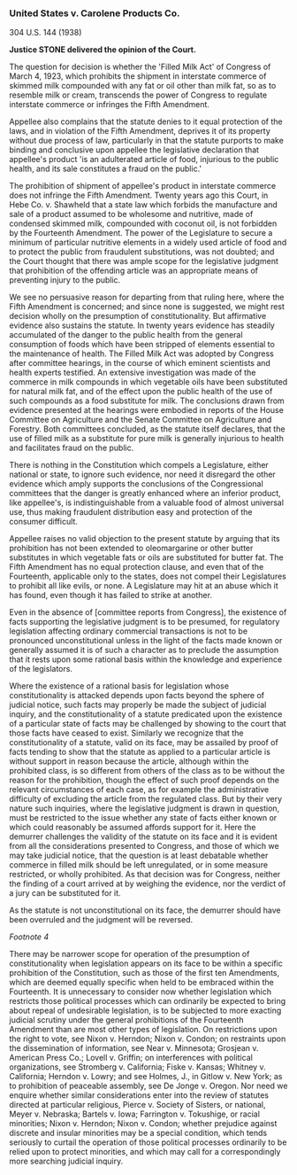  ### United States v. Carolene Products Co.

304 U.S. 144 (1938)

**Justice STONE delivered the opinion of the Court.**

The question for decision is whether the 'Filled Milk Act' of Congress of March 4, 1923, which prohibits the shipment in interstate commerce of skimmed milk compounded with any fat or oil other than milk fat, so as to resemble milk or cream, transcends the power of Congress to regulate interstate commerce or infringes the Fifth Amendment.

Appellee also complains that the statute denies to it equal protection of the laws, and in violation of the Fifth Amendment, deprives it of its property without due process of law, particularly in that the statute purports to make binding and conclusive upon appellee the legislative declaration that appellee's product 'is an adulterated article of food, injurious to the public health, and its sale constitutes a fraud on the public.'

The prohibition of shipment of appellee's product in interstate commerce does not infringe the Fifth Amendment. Twenty years ago this Court, in Hebe Co. v. Shawheld that a state law which forbids the manufacture and sale of a product assumed to be wholesome and nutritive, made of condensed skimmed milk, compounded with coconut oil, is not forbidden by the Fourteenth Amendment. The power of the Legislature to secure a minimum of particular nutritive elements in a widely used article of food and to protect the public from fraudulent substitutions, was not doubted; and the Court thought that there was ample scope for the legislative judgment that prohibition of the offending article was an appropriate means of preventing injury to the public.

We see no persuasive reason for departing from that ruling here, where the Fifth Amendment is concerned; and since none is suggested, we might rest decision wholly on the presumption of constitutionality. But affirmative evidence also sustains the statute. In twenty years evidence has steadily accumulated of the danger to the public health from the general consumption of foods which have been stripped of elements essential to the maintenance of health. The Filled Milk Act was adopted by Congress after committee hearings, in the course of which eminent scientists and health experts testified. An extensive investigation was made of the commerce in milk compounds in which vegetable oils have been substituted for natural milk fat, and of the effect upon the public health of the use of such compounds as a food substitute for milk. The conclusions drawn from evidence presented at the hearings were embodied in reports of the House Committee on Agriculture and the Senate Committee on Agriculture and Forestry. Both committees concluded, as the statute itself declares, that the use of filled milk as a substitute for pure milk is generally injurious to health and facilitates fraud on the public.

There is nothing in the Constitution which compels a Legislature, either national or state, to ignore such evidence, nor need it disregard the other evidence which amply supports the conclusions of the Congressional committees that the danger is greatly enhanced where an inferior product, like appellee's, is indistinguishable from a valuable food of almost universal use, thus making fraudulent distribution easy and protection of the consumer difficult.

Appellee raises no valid objection to the present statute by arguing that its prohibition has not been extended to oleomargarine or other butter substitutes in which vegetable fats or oils are substituted for butter fat. The Fifth Amendment has no equal protection clause, and even that of the Fourteenth, applicable only to the states, does not compel their Legislatures to prohibit all like evils, or none. A Legislature may hit at an abuse which it has found, even though it has failed to strike at another.

Even in the absence of [committee reports from Congress], the existence of facts supporting the legislative judgment is to be presumed, for regulatory legislation affecting ordinary commercial transactions is not to be pronounced unconstitutional unless in the light of the facts made known or generally assumed it is of such a character as to preclude the assumption that it rests upon some rational basis within the knowledge and experience of the legislators.

Where the existence of a rational basis for legislation whose constitutionality is attacked depends upon facts beyond the sphere of judicial notice, such facts may properly be made the subject of judicial inquiry, and the constitutionality of a statute predicated upon the existence of a particular state of facts may be challenged by showing to the court that those facts have ceased to exist. Similarly we recognize that the constitutionality of a statute, valid on its face, may be assailed by proof of facts tending to show that the statute as applied to a particular article is without support in reason because the article, although within the prohibited class, is so different from others of the class as to be without the reason for the prohibition, though the effect of such proof depends on the relevant circumstances of each case, as for example the administrative difficulty of excluding the article from the regulated class. But by their very nature such inquiries, where the legislative judgment is drawn in question, must be restricted to the issue whether any state of facts either known or which could reasonably be assumed affords support for it. Here the demurrer challenges the validity of the statute on its face and it is evident from all the considerations presented to Congress, and those of which we may take judicial notice, that the question is at least debatable whether commerce in filled milk should be left unregulated, or in some measure restricted, or wholly prohibited. As that decision was for Congress, neither the finding of a court arrived at by weighing the evidence, nor the verdict of a jury can be substituted for it.

As the statute is not unconstitutional on its face, the demurrer should have been overruled and the judgment will be reversed.

*Footnote 4*

There may be narrower scope for operation of the presumption of constitutionality when legislation appears on its face to be within a specific prohibition of the Constitution, such as those of the first ten Amendments, which are deemed equally specific when held to be embraced within the Fourteenth. It is unnecessary to consider now whether legislation which restricts those political processes which can ordinarily be expected to bring about repeal of undesirable legislation, is to be subjected to more exacting judicial scrutiny under the general prohibitions of the Fourteenth Amendment than are most other types of legislation. On restrictions upon the right to vote, see Nixon v. Herndon; Nixon v. Condon; on restraints upon the dissemination of information, see Near v. Minnesota; Grosjean v. American Press Co.; Lovell v. Griffin; on interferences with political organizations, see Stromberg v. California; Fiske v. Kansas; Whitney v. California; Herndon v. Lowry; and see Holmes, J., in Gitlow v. New York; as to prohibition of peaceable assembly, see De Jonge v. Oregon. Nor need we enquire whether similar considerations enter into the review of statutes directed at particular religious, Pierce v. Society of Sisters, or national, Meyer v. Nebraska; Bartels v. Iowa; Farrington v. Tokushige, or racial minorities; Nixon v. Herndon; Nixon v. Condon; whether prejudice against discrete and insular minorities may be a special condition, which tends seriously to curtail the operation of those political processes ordinarily to be relied upon to protect minorities, and which may call for a correspondingly more searching judicial inquiry.

